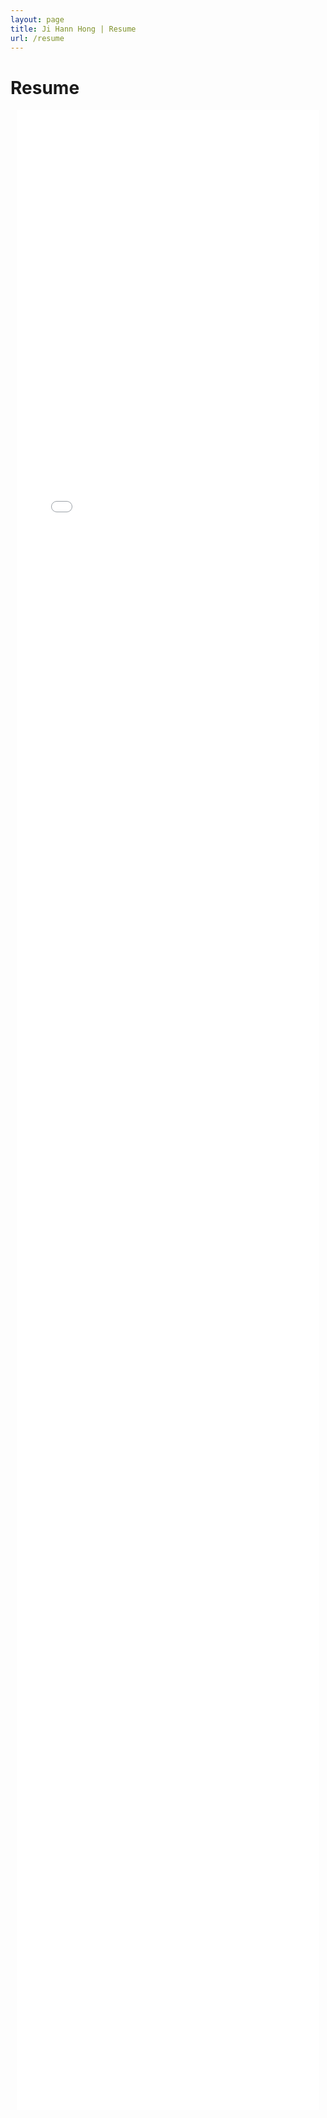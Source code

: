 ```yaml
---
layout: page
title: Ji Hann Hong | Resume
url: /resume
---
```


# Resume

<style>
  /* Container for the PDF viewer */
  .pdf-container {
    width: 100%;
    padding: 0 10px; /* Small padding for mobile */
    box-sizing: border-box;
  }

  /* PDF viewer iframe styling */
  .pdf-viewer {
    width: 100%;
    height: 80vh; /* 80% of the viewport height */
    border: none;
  }

  /* Additional styling for smaller screens */
  @media (max-width: 768px) {
    .pdf-container {
      padding: 0 5px;
    }
    .pdf-viewer {
      height: 70vh; /* Smaller height on mobile for better scrolling */
    }
  }

  /* Dark mode styling for iframe */
  @media (prefers-color-scheme: dark) {
    .pdf-viewer {
      filter: invert(1) hue-rotate(180deg);
    }
  }

</style>

<div class="pdf-container">
  <iframe src="/Ji_hann_Hong_Resume_Redacted_2024.pdf" class="pdf-viewer"></iframe>
</div>
